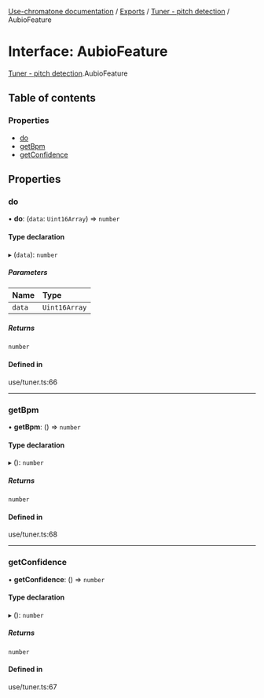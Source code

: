 [Use-chromatone documentation](../README.md) / [Exports](../modules.md) / [Tuner - pitch detection](../modules/Tuner___pitch_detection.md) / AubioFeature

# Interface: AubioFeature

[Tuner - pitch detection](../modules/Tuner___pitch_detection.md).AubioFeature

## Table of contents

### Properties

- [do](Tuner___pitch_detection.AubioFeature.md#do)
- [getBpm](Tuner___pitch_detection.AubioFeature.md#getbpm)
- [getConfidence](Tuner___pitch_detection.AubioFeature.md#getconfidence)

## Properties

### do

• **do**: (`data`: `Uint16Array`) => `number`

#### Type declaration

▸ (`data`): `number`

##### Parameters

| Name | Type |
| :------ | :------ |
| `data` | `Uint16Array` |

##### Returns

`number`

#### Defined in

use/tuner.ts:66

___

### getBpm

• **getBpm**: () => `number`

#### Type declaration

▸ (): `number`

##### Returns

`number`

#### Defined in

use/tuner.ts:68

___

### getConfidence

• **getConfidence**: () => `number`

#### Type declaration

▸ (): `number`

##### Returns

`number`

#### Defined in

use/tuner.ts:67
